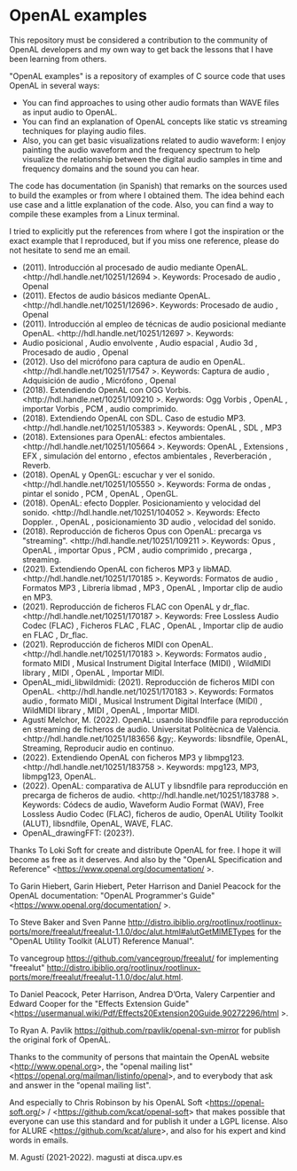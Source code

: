 <h1>OpenAL examples</h1>
This repository must be considered a contribution to the community of OpenAL developers and my own way to get back the lessons that I have been learning from others.

"OpenAL examples" is a repository of examples of C source code that uses OpenAL in several ways:
<ul>
 <li>You can find approaches to using other audio formats than WAVE files as input audio to OpenAL.</li>
 <li>You can find an explanation of OpenAL concepts like static vs streaming techniques for playing audio files.</li>
 <li>Also, you can get basic visualizations related to audio waveform: I enjoy painting the audio waveform and the frequency spectrum to help visualize the relationship between the digital audio samples in time and frequency domains and the sound you can hear.</li> 
</ul>


The code has documentation (in Spanish) that remarks on the sources used to build the examples or from where I obtained them. The idea behind each use case and a little explanation of the code. Also, you can find a way to compile these examples from a Linux terminal. 

I tried to explicitly put the references from where I got the inspiration or the exact example that I reproduced, but if you miss one reference, please do not hesitate to send me an email.
<ul>
 <li> (2011). Introducción al procesado de audio mediante OpenAL. &lt;http://hdl.handle.net/10251/12694 &gt;. Keywords:
Procesado de audio , Openal

<li> (2011). Efectos de audio básicos mediante OpenAL. &lt;http://hdl.handle.net/10251/12696&gt;. Keywords:
Procesado de audio , Openal

<li> (2011). Introducción al empleo de técnicas de audio posicional mediante OpenAL. &lt;http://hdl.handle.net/10251/12697 &gt;. Keywords:
 <li> Audio posicional , Audio envolvente , Audio espacial , Audio 3d , Procesado de audio , Openal

 
 <li> (2012). Uso del micrófono para captura de audio en OpenAL. &lt;http://hdl.handle.net/10251/17547 &gt;. Keywords:
 Captura de audio , Adquisición de audio , Micrófono , Openal
 
 
 <li> (2018). Extendiendo OpenAL con OGG Vorbis. &lt;http://hdl.handle.net/10251/109210 &gt;. Keywords:
 Ogg Vorbis , OpenAL , importar Vorbis , PCM , audio comprimido.

 <li> (2018). Extendiendo OpenAL con SDL. Caso de estudio MP3. &lt;http://hdl.handle.net/10251/105383 &gt;. Keywords:
OpenAL , SDL , MP3

 <li> (2018). Extensiones para OpenAL: efectos ambientales. &lt;http://hdl.handle.net/10251/105664 &gt;. Keywords:
 OpenAL , Extensions , EFX , simulación del entorno , efectos ambientales , Reverberación , Reverb.

 <li> (2018). OpenAL y OpenGL: escuchar y ver el sonido. &lt;http://hdl.handle.net/10251/105550 &gt;. Keywords:
 Forma de ondas , pintar el sonido , PCM , OpenAL , OpenGL.

 <li> (2018). OpenAL: efecto Doppler. Posicionamiento y velocidad del sonido. &lt;http://hdl.handle.net/10251/104052 &gt;. Keywords:
Efecto Doppler. , OpenAL , posicionamiento 3D audio , velocidad del sonido.

 <li> (2018). Reproducción de ficheros Opus con OpenAL: precarga vs "streaming". &lt;http://hdl.handle.net/10251/109211 &gt;. Keywords:
 Opus , OpenAL , importar Opus , PCM , audio comprimido , precarga , streaming.

 
 <li> (2021). Extendiendo OpenAL con ficheros MP3 y libMAD. &lt;http://hdl.handle.net/10251/170185  &gt;. Keywords:
Formatos de audio , Formatos MP3 , Librería libmad , MP3 , OpenAL , Importar clip de audio en MP3.

 <li> (2021). Reproducción de ficheros FLAC con OpenAL y dr_flac. &lt;http://hdl.handle.net/10251/170187 &gt;. Keywords:
Free Lossless Audio Codec (FLAC) , Ficheros FLAC , FLAC , OpenAL , Importar clip de audio en FLAC , Dr_flac.

 <li> (2021). Reproducción de ficheros MIDI con OpenAL. &lt;http://hdl.handle.net/10251/170183 &gt;. Keywords:
 Formatos audio , formato MIDI , Musical Instrument Digital Interface (MIDI) , WildMIDI library , MIDI , OpenAL , Importar MIDI.

 <li>OpenAL_midi_libwildmidi: (2021). Reproducción de ficheros MIDI con OpenAL. &lt;http://hdl.handle.net/10251/170183 &gt;. Keywords:
  Formatos audio , formato MIDI , Musical Instrument Digital Interface (MIDI) , WildMIDI library , MIDI , OpenAL , Importar MIDI. 
  
  
 <!-- <li> nomDelSubdirectori: Referència a riunet &lt; URL &gt;. Keywords: paraules clau.</li> -->
 
 <li> Agustí Melchor, M. (2022). OpenAL: usando libsndfile para reproducción en streaming de ficheros de audio. Universitat Politècnica de València. &lt;http://hdl.handle.net/10251/183656 &gy;. Keywords: libsndfile, OpenAL, Streaming, Reproducir audio en continuo.  </li>
 
 <li> (2022). Extendiendo OpenAL con ficheros MP3 y libmpg123. &lt;http://hdl.handle.net/10251/183758 &gt;. Keywords: mpg123, MP3, libmpg123, OpenAL.</li>
 
 <li> (2022). OpenAL: comparativa de ALUT y libsndfile para reproducción en precarga de ficheros de audio. &lt;http://hdl.handle.net/10251/183788 &gt;. Keywords:  Códecs de audio, Waveform Audio Format (WAV), Free Lossless Audio Codec (FLAC), ficheros de audio, OpenAL Utility Toolkit (ALUT), libsndfile, OpenAL, WAVE, FLAC. </li>
 
 
 <li> OpenAL_drawingFFT: (2023?). </li>
  
</ul>


Thanks
 To Loki Soft for create and distribute OpenAL for free. I hope it will become as free as it deserves. And also by the "OpenAL Specification and Reference" &lt;https://www.openal.org/documentation/ &gt;.

 To Garin Hiebert, Garin Hiebert, Peter Harrison and Daniel Peacock for the OpenAL documentation:  "OpenAL Programmer's Guide" &lt;https://www.openal.org/documentation/ &gt;.

 To Steve Baker and Sven Panne <http://distro.ibiblio.org/rootlinux/rootlinux-ports/more/freealut/freealut-1.1.0/doc/alut.html#alutGetMIMETypes> for the "OpenAL Utility Toolkit (ALUT) Reference Manual".

 To vancegroup <https://github.com/vancegroup/freealut/> for implementing "freealut" <http://distro.ibiblio.org/rootlinux/rootlinux-ports/more/freealut/freealut-1.1.0/doc/alut.html>.

 To Daniel Peacock, Peter Harrison, Andrea D’Orta, Valery Carpentier and Edward Cooper for the "Effects Extension Guide" &lt;https://usermanual.wiki/Pdf/Effects20Extension20Guide.90272296/html &gt;.

 To Ryan A. Pavlik <https://github.com/rpavlik/openal-svn-mirror>  for publish the original fork of OpenAL.

 
 Thanks to the community of persons that maintain the OpenAL website  &lt;http://www.openal.org&gt;, the "openal mailing list" &lt;https://openal.org/mailman/listinfo/openal&gt;, and to everybody that ask and answer in the "openal mailing list".

 And especially to Chris Robinson by his OpenAL Soft &lt;https://openal-soft.org/&gt; / &lt;https://github.com/kcat/openal-soft&gt; that makes possible that everyone can use this standard and for publish it under a LGPL license. Also for ALURE &lt;https://github.com/kcat/alure&gt;, and also for his expert and kind words in emails.




M. Agustí (2021-2022). magusti at disca.upv.es
